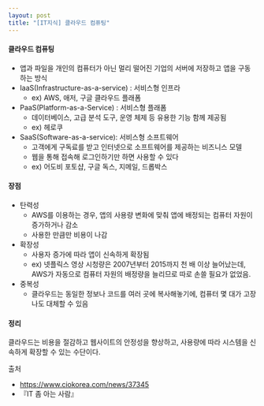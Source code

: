 ```yaml
---
layout: post
title: "[IT지식] 클라우드 컴퓨팅"
---
```


#### 클라우드 컴퓨팅

- 앱과 파일을 개인의 컴퓨터가 아닌 멀리 떨어진 기업의 서버에 저장하고 앱을 구동하는 방식
- IaaS(Infrastructure-as-a-service) : 서비스형 인프라
  - ex) AWS, 애저, 구글 클라우드 플래폼
- PaaS(Platform-as-a-Service) : 서비스형 플래폼
  - 데이터베이스, 고급 분석 도구, 운영 체제 등 유용한 기능 함께 제공됨
  - ex) 헤로쿠
- SaaS(Software-as-a-service): 서비스형 소프트웨어
  - 고객에게 구독료를 받고 인터넷으로 소프트웨어를 제공하는 비즈니스 모델
  - 웹을 통해 접속해 로그인하기만 하면 사용할 수 있다
  - ex) 어도비 포토샵, 구글 독스, 지메일, 드롭박스

#### 장점

- 탄력성
  - AWS를 이용하는 경우, 앱의 사용량 변화에 맞춰 앱에 배정되는 컴퓨터 자원이 증가하거나 감소
  - 사용한 만큼만 비용이 나감
- 확장성
  - 사용자 증가에 따라 앱이 신속하게 확장됨
  - ex) 넷플릭스 영상 시청량은 2007년부터 2015까지 천 배 이상 늘어났는데, AWS가 자동으로 컴퓨터 자원의 배정량을 늘리므로 따로 손쓸 필요가 없었음.
- 중복성
  - 클라우드는 동일한 정보나 코드를 여러 곳에 복사해놓기에, 컴퓨터 몇 대가 고장나도 대체할 수 있음

#### 정리

클라우드는 비용을 절감하고 웹사이트의 안정성을 향상하고, 사용량에 따라 시스템을 신속하게 확장할 수 있는 수단이다.

출처

- https://www.ciokorea.com/news/37345
- 『IT 좀 아는 사람』
